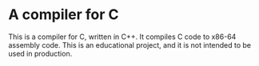 # A compiler for C

This is a compiler for C, written in C++. It compiles C code to x86-64 assembly code. This is an educational project, and it is not intended to be used in production.